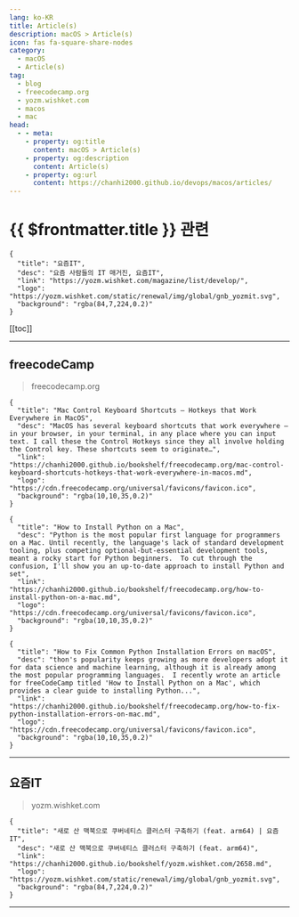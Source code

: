 ```yaml
---
lang: ko-KR
title: Article(s)
description: macOS > Article(s)
icon: fas fa-square-share-nodes
category: 
  - macOS
  - Article(s)
tag: 
  - blog
  - freecodecamp.org
  - yozm.wishket.com
  - macos
  - mac
head:
  - - meta:
    - property: og:title
      content: macOS > Article(s)
    - property: og:description
      content: Article(s)
    - property: og:url
      content: https://chanhi2000.github.io/devops/macos/articles/
---
```


# {{ $frontmatter.title }} 관련

<SiteInfo
  name="freeCodeCamp Programming Tutorials: Python, JavaScript, Git & More"
  desc="Browse thousands of programming tutorials written by experts. Learn Web Development, Data Science, DevOps, Security, and get developer career advice."
  url="https://freecodecamp.org/news/"
  logo="https://cdn.freecodecamp.org/universal/favicons/favicon.ico"
  preview="https://cdn.freecodecamp.org/platform/universal/fcc_meta_1920X1080-indigo.png"/>

```component VPCard
{
  "title": "요즘IT", 
  "desc": "요즘 사람들의 IT 매거진, 요즘IT", 
  "link": "https://yozm.wishket.com/magazine/list/develop/", 
  "logo": "https://yozm.wishket.com/static/renewal/img/global/gnb_yozmit.svg", 
  "background": "rgba(84,7,224,0.2)"
}
```

[[toc]]

---

## <VPIcon icon="fa-brands fa-free-code-camp"/>freecodeCamp

> freecodecamp.org

```component VPCard
{
  "title": "Mac Control Keyboard Shortcuts – Hotkeys that Work Everywhere in MacOS",
  "desc": "MacOS has several keyboard shortcuts that work everywhere – in your browser, in your terminal, in any place where you can input text. I call these the Control Hotkeys since they all involve holding the Control key. These shortcuts seem to originate…",
  "link": "https://chanhi2000.github.io/bookshelf/freecodecamp.org/mac-control-keyboard-shortcuts-hotkeys-that-work-everywhere-in-macos.md",
  "logo": "https://cdn.freecodecamp.org/universal/favicons/favicon.ico",
  "background": "rgba(10,10,35,0.2)"
}
```

```component VPCard
{
  "title": "How to Install Python on a Mac",
  "desc": "Python is the most popular first language for programmers on a Mac. Until recently, the language's lack of standard development tooling, plus competing optional-but-essential development tools, meant a rocky start for Python beginners.  To cut through the confusion, I'll show you an up-to-date approach to install Python and set",
  "link": "https://chanhi2000.github.io/bookshelf/freecodecamp.org/how-to-install-python-on-a-mac.md",
  "logo": "https://cdn.freecodecamp.org/universal/favicons/favicon.ico",
  "background": "rgba(10,10,35,0.2)"
}
```

```component VPCard
{
  "title": "How to Fix Common Python Installation Errors on macOS",
  "desc": "thon's popularity keeps growing as more developers adopt it for data science and machine learning, although it is already among the most popular programming languages.  I recently wrote an article for freeCodeCamp titled 'How to Install Python on a Mac', which provides a clear guide to installing Python...",
  "link": "https://chanhi2000.github.io/bookshelf/freecodecamp.org/how-to-fix-python-installation-errors-on-mac.md",
  "logo": "https://cdn.freecodecamp.org/universal/favicons/favicon.ico",
  "background": "rgba(10,10,35,0.2)"
}
```

<!-- END: freecodecamp.org -->

---

## 요즘IT

> yozm.wishket.com

```component VPCard
{
  "title": "새로 산 맥북으로 쿠버네티스 클러스터 구축하기 (feat. arm64) | 요즘IT",
  "desc": "새로 산 맥북으로 쿠버네티스 클러스터 구축하기 (feat. arm64)",
  "link": "https://chanhi2000.github.io/bookshelf/yozm.wishket.com/2658.md",
  "logo": "https://yozm.wishket.com/static/renewal/img/global/gnb_yozmit.svg", 
  "background": "rgba(84,7,224,0.2)"
}
```

<!-- END: yozm.wishket.com -->

---

<TagLinks />